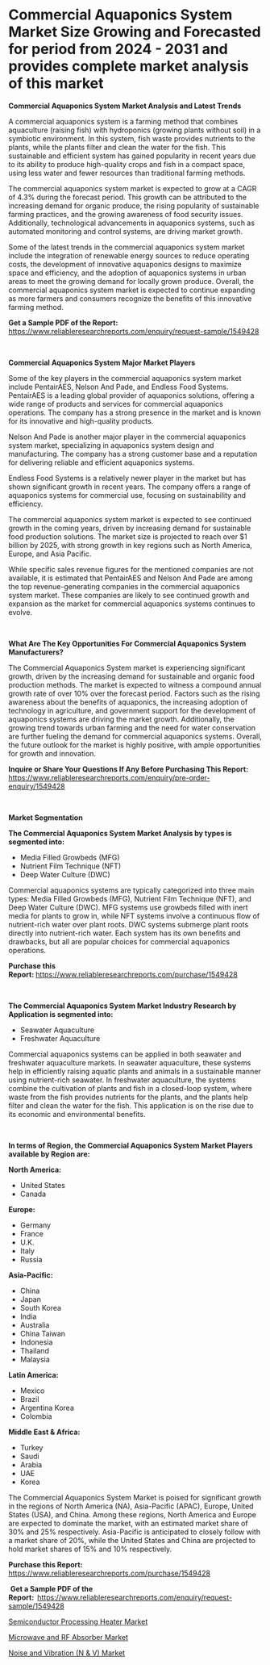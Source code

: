 <p><h1>Commercial Aquaponics System Market Size Growing and Forecasted for period from 2024 - 2031 and provides complete market analysis of this market</h1></p><p><strong>Commercial Aquaponics System Market Analysis and Latest Trends</strong></p>
<p><p>A commercial aquaponics system is a farming method that combines aquaculture (raising fish) with hydroponics (growing plants without soil) in a symbiotic environment. In this system, fish waste provides nutrients to the plants, while the plants filter and clean the water for the fish. This sustainable and efficient system has gained popularity in recent years due to its ability to produce high-quality crops and fish in a compact space, using less water and fewer resources than traditional farming methods.</p><p>The commercial aquaponics system market is expected to grow at a CAGR of 4.3% during the forecast period. This growth can be attributed to the increasing demand for organic produce, the rising popularity of sustainable farming practices, and the growing awareness of food security issues. Additionally, technological advancements in aquaponics systems, such as automated monitoring and control systems, are driving market growth.</p><p>Some of the latest trends in the commercial aquaponics system market include the integration of renewable energy sources to reduce operating costs, the development of innovative aquaponics designs to maximize space and efficiency, and the adoption of aquaponics systems in urban areas to meet the growing demand for locally grown produce. Overall, the commercial aquaponics system market is expected to continue expanding as more farmers and consumers recognize the benefits of this innovative farming method.</p></p>
<p><strong>Get a Sample PDF of the Report:&nbsp;</strong> <a href="https://www.reliableresearchreports.com/enquiry/request-sample/1549428">https://www.reliableresearchreports.com/enquiry/request-sample/1549428</a></p>
<p>&nbsp;</p>
<p><strong>Commercial Aquaponics System Major Market Players</strong></p>
<p><p>Some of the key players in the commercial aquaponics system market include PentairAES, Nelson And Pade, and Endless Food Systems. PentairAES is a leading global provider of aquaponics solutions, offering a wide range of products and services for commercial aquaponics operations. The company has a strong presence in the market and is known for its innovative and high-quality products.</p><p>Nelson And Pade is another major player in the commercial aquaponics system market, specializing in aquaponics system design and manufacturing. The company has a strong customer base and a reputation for delivering reliable and efficient aquaponics systems.</p><p>Endless Food Systems is a relatively newer player in the market but has shown significant growth in recent years. The company offers a range of aquaponics systems for commercial use, focusing on sustainability and efficiency.</p><p>The commercial aquaponics system market is expected to see continued growth in the coming years, driven by increasing demand for sustainable food production solutions. The market size is projected to reach over $1 billion by 2025, with strong growth in key regions such as North America, Europe, and Asia Pacific.</p><p>While specific sales revenue figures for the mentioned companies are not available, it is estimated that PentairAES and Nelson And Pade are among the top revenue-generating companies in the commercial aquaponics system market. These companies are likely to see continued growth and expansion as the market for commercial aquaponics systems continues to evolve.</p></p>
<p>&nbsp;</p>
<p><strong>What Are The Key Opportunities For Commercial Aquaponics System Manufacturers?</strong></p>
<p><p>The Commercial Aquaponics System market is experiencing significant growth, driven by the increasing demand for sustainable and organic food production methods. The market is expected to witness a compound annual growth rate of over 10% over the forecast period. Factors such as the rising awareness about the benefits of aquaponics, the increasing adoption of technology in agriculture, and government support for the development of aquaponics systems are driving the market growth. Additionally, the growing trend towards urban farming and the need for water conservation are further fueling the demand for commercial aquaponics systems. Overall, the future outlook for the market is highly positive, with ample opportunities for growth and innovation.</p></p>
<p><strong>Inquire or Share Your Questions If Any Before Purchasing This Report:</strong> <a href="https://www.reliableresearchreports.com/enquiry/pre-order-enquiry/1549428">https://www.reliableresearchreports.com/enquiry/pre-order-enquiry/1549428</a></p>
<p>&nbsp;</p>
<p><strong>Market Segmentation</strong></p>
<p><strong>The Commercial Aquaponics System Market Analysis by types is segmented into:</strong></p>
<p><ul><li>Media Filled Growbeds (MFG)</li><li>Nutrient Film Technique (NFT)</li><li>Deep Water Culture (DWC)</li></ul></p>
<p><p>Commercial aquaponics systems are typically categorized into three main types: Media Filled Growbeds (MFG), Nutrient Film Technique (NFT), and Deep Water Culture (DWC). MFG systems use growbeds filled with inert media for plants to grow in, while NFT systems involve a continuous flow of nutrient-rich water over plant roots. DWC systems submerge plant roots directly into nutrient-rich water. Each system has its own benefits and drawbacks, but all are popular choices for commercial aquaponics operations.</p></p>
<p><strong>Purchase this Report:&nbsp;</strong><a href="https://www.reliableresearchreports.com/purchase/1549428">https://www.reliableresearchreports.com/purchase/1549428</a></p>
<p>&nbsp;</p>
<p><strong>The Commercial Aquaponics System Market Industry Research by Application is segmented into:</strong></p>
<p><ul><li>Seawater Aquaculture</li><li>Freshwater Aquaculture</li></ul></p>
<p><p>Commercial aquaponics systems can be applied in both seawater and freshwater aquaculture markets. In seawater aquaculture, these systems help in efficiently raising aquatic plants and animals in a sustainable manner using nutrient-rich seawater. In freshwater aquaculture, the systems combine the cultivation of plants and fish in a closed-loop system, where waste from the fish provides nutrients for the plants, and the plants help filter and clean the water for the fish. This application is on the rise due to its economic and environmental benefits.</p></p>
<p>&nbsp;</p>
<p><strong>In terms of Region, the Commercial Aquaponics System Market Players available by Region are:</strong></p>
<p>
    <p> <strong> North America: </strong>
        <ul>
            <li>United States</li>
            <li>Canada</li>
        </ul>
        </p> 
    <p> <strong> Europe: </strong>
        <ul>
            <li>Germany</li>
            <li>France</li>
            <li>U.K.</li>
            <li>Italy</li>
            <li>Russia</li>
        </ul>
        </p> 
    <p> <strong> Asia-Pacific: </strong>
        <ul>
            <li>China</li>
            <li>Japan</li>
            <li>South Korea</li>
            <li>India</li>
            <li>Australia</li>
            <li>China Taiwan</li>
            <li>Indonesia</li>
            <li>Thailand</li>
            <li>Malaysia</li>
        </ul>
        </p> 
    <p> <strong> Latin America: </strong>
        <ul>
            <li>Mexico</li>
            <li>Brazil</li>
            <li>Argentina Korea</li>
            <li>Colombia</li>
        </ul>
        </p> 
    <p> <strong> Middle East & Africa: </strong>
        <ul>
            <li>Turkey</li>
            <li>Saudi</li>
            <li>Arabia</li>
            <li>UAE</li>
            <li>Korea</li>
        </ul>
    </p>
    </p>
<p><p>The Commercial Aquaponics System Market is poised for significant growth in the regions of North America (NA), Asia-Pacific (APAC), Europe, United States (USA), and China. Among these regions, North America and Europe are expected to dominate the market, with an estimated market share of 30% and 25% respectively. Asia-Pacific is anticipated to closely follow with a market share of 20%, while the United States and China are projected to hold market shares of 15% and 10% respectively.</p></p>
<p><strong>Purchase this Report: </strong><a href="https://www.reliableresearchreports.com/purchase/1549428">https://www.reliableresearchreports.com/purchase/1549428</a></p>
<p>&nbsp;<strong>Get a Sample PDF of the Report:&nbsp;&nbsp;</strong><a href="https://www.reliableresearchreports.com/enquiry/request-sample/1549428">https://www.reliableresearchreports.com/enquiry/request-sample/1549428</a></p>
<p><strong></strong></p>
<p><p><a href="https://view.publitas.com/reportprime-1/semiconductor-processing-heater-market-provides-detailed-segmentation-of-this-market-based-on-type-application-and-region-and-forecast-for-the-period-from-2024-2031/">Semiconductor Processing Heater Market</a></p><p><a href="https://view.publitas.com/reportprime-1/microwave-and-rf-absorber-market-offers-provide-insightful-data-for-the-time-period-from-2024-to-2031-and-also-provide-analysis-based-on-application-type-and-region/">Microwave and RF Absorber Market</a></p><p><a href="https://view.publitas.com/reportprime-1/noise-and-vibration-n-v-market-research-report-reveals-the-latest-trends-and-opportunities-of-this-market-for-period-from-2024-2031/">Noise and Vibration (N & V) Market</a></p></p>